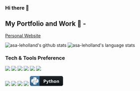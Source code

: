 ### Hi there 👋

<!--
**asa-leholland/asa-leholland** is a ✨ _special_ ✨ repository because its `README.md` (this file) appears on your GitHub profile.

Here are some ideas to get you started:

- 🔭 I’m currently working on ...
- 🌱 I’m currently learning ...
- 👯 I’m looking to collaborate on ...
- 🤔 I’m looking for help with ...
- 💬 Ask me about ...
- 📫 How to reach me: ...
- 😄 Pronouns: ...
- ⚡ Fun fact: ...
-->

## My Portfolio and Work 👀 -
[Personal Website](http://asaleholland.com/)

![asa-leholland's github stats](https://github-readme-stats.vercel.app/api?username=asa-leholland&show_icons=true&hide_border=true&theme=vue)
![asa-leholland's language stats](https://github-readme-stats.vercel.app/api/top-langs/?username=asa-leholland&theme=vue)

### Tech & Tools Preference

<img src = "https://img.shields.io/badge/-HTML5-E34F26?style=flat&logo=html5&logoColor=white"> <img src = "https://img.shields.io/badge/-CSS3-1572B6?style=flat&logo=css3&logoColor=white">
<img src="https://img.shields.io/badge/-Bootstrap-563D7C?style=flat&logo=bootstrap&logoColor=white">
<img src="https://img.shields.io/badge/-JavaScript-eed718?style=flat&logo=javascript&logoColor=ffffff">
<img src="https://img.shields.io/badge/-MySQL-F29111?style=flat&logo=mysql&logoColor=FFFFFF">
<img src="http://img.shields.io/badge/-Github-000000?style=flat&logo=github&logoColor=FFFFFF">


<img src="https://aleen42.github.io/badges/src/stackoverflow.svg">
<img src="https://aleen42.github.io/badges/src/sublime_text.svg">
<img src="https://img.shields.io/badge/-Express.js-787878?style=flat">
<img src="https://img.shields.io/badge/-Node.js-3C873A?style=flat&logo=Node.js&logoColor=white">


<svg width="107" height="32" viewBox="0 0 107 32" fill="none" xmlns="http://www.w3.org/2000/svg">
<path d="M102 0H31V32H102C104.761 32 107 29.7614 107 27V5C107 2.23858 104.761 0 102 0Z" fill="#0F1418"/>
<path d="M31 0H5C2.23858 0 0 2.23858 0 5V27C0 29.7614 2.23858 32 5 32H31V0Z" fill="#366E9C"/>
<path d="M27.5592 13.0251C27.1467 11.3698 26.3646 10.1216 24.6986 10.1216H22.5505V12.6608C22.5505 14.6322 20.8791 16.2928 18.972 16.2928H13.2508C11.6865 16.2928 10.3902 17.6321 10.3902 19.2017V24.655C10.3902 26.2086 11.7401 27.1192 13.2508 27.5639C15.0614 28.0942 16.8024 28.1906 18.972 27.5639C20.413 27.146 21.8326 26.305 21.8326 24.655V22.4748H16.1168V21.7462H24.6986C26.3646 21.7462 26.9807 20.5838 27.5592 18.8427C28.1592 17.0482 28.1324 15.3232 27.5592 13.0251ZM19.3309 23.9265C19.9256 23.9265 20.4077 24.414 20.4077 25.014C20.4077 25.6193 19.9256 26.1068 19.3309 26.1068C18.7417 26.1068 18.2542 25.6139 18.2542 25.014C18.2595 24.4086 18.7417 23.9265 19.3309 23.9265ZM12.9883 15.575H18.7095C20.3005 15.575 21.5701 14.2625 21.5701 12.6662V7.20742C21.5701 5.65391 20.263 4.49144 18.7095 4.22895C16.7917 3.91289 14.7079 3.92896 12.9883 4.23431C10.5669 4.66287 10.1277 5.55748 10.1277 7.21278V9.39306H15.8543V10.1216H7.97953C6.31351 10.1216 4.85642 11.1234 4.40108 13.0251C3.8761 15.2054 3.85467 16.566 4.40108 18.8427C4.80821 20.5355 5.77782 21.7462 7.44383 21.7462H9.40984V19.132C9.40984 17.241 11.0437 15.575 12.9883 15.575ZM12.6294 7.93597C12.0347 7.93597 11.5526 7.44849 11.5526 6.84851C11.558 6.24317 12.0347 5.75569 12.6294 5.75569C13.2186 5.75569 13.7061 6.24853 13.7061 6.84851C13.7061 7.44849 13.224 7.93597 12.6294 7.93597Z" fill="white"/>
<path d="M46.8923 18.3818V22H44.5266V11.4971H48.2326C50.8791 11.4971 52.2023 12.6128 52.2023 14.8442C52.2023 15.8989 51.8215 16.7534 51.0598 17.4077C50.3029 18.0571 49.2897 18.3818 48.0202 18.3818H46.8923ZM46.8923 13.3135V16.5874H47.8225C49.0822 16.5874 49.7121 16.0356 49.7121 14.9321C49.7121 13.853 49.0822 13.3135 47.8225 13.3135H46.8923ZM61.0982 14.5L58.0513 22.6006C57.3189 24.5488 56.2154 25.5229 54.7407 25.5229C54.1792 25.5229 53.7178 25.4595 53.3565 25.3325V23.4868C53.6641 23.6675 53.9986 23.7578 54.3599 23.7578C54.9556 23.7578 55.3706 23.4771 55.605 22.9155L56.0005 21.9854L52.9536 14.5H55.5171L56.916 19.063C57.0039 19.3462 57.0723 19.6807 57.1211 20.0664H57.1504C57.1944 19.7832 57.2749 19.4536 57.3921 19.0776L58.8057 14.5H61.0982ZM66.7713 21.9121C66.4295 22.0928 65.9144 22.1831 65.2259 22.1831C63.5951 22.1831 62.7796 21.3359 62.7796 19.6416V16.2065H61.5638V14.5H62.7796V12.8813L65.0868 12.2222V14.5H66.7713V16.2065H65.0868V19.2388C65.0868 20.02 65.3968 20.4106 66.0169 20.4106C66.2611 20.4106 66.5125 20.3398 66.7713 20.1982V21.9121ZM75.4621 22H73.1549V17.7373C73.1549 16.6387 72.7546 16.0894 71.9538 16.0894C71.5436 16.0894 71.2116 16.2432 70.9577 16.5508C70.7038 16.8584 70.5768 17.249 70.5768 17.7227V22H68.2624V10.8965H70.5768V15.6133H70.6061C71.1725 14.749 71.9416 14.3169 72.9132 14.3169C74.6125 14.3169 75.4621 15.3423 75.4621 17.3931V22ZM81.0547 22.1831C79.8047 22.1831 78.8208 21.834 78.103 21.1357C77.3901 20.4326 77.0337 19.4805 77.0337 18.2793C77.0337 17.0391 77.4048 16.0698 78.147 15.3716C78.8891 14.6685 79.8926 14.3169 81.1572 14.3169C82.4023 14.3169 83.3789 14.6685 84.0869 15.3716C84.7949 16.0698 85.1489 16.9951 85.1489 18.1475C85.1489 19.3926 84.7827 20.3765 84.0503 21.0991C83.3227 21.8218 82.3242 22.1831 81.0547 22.1831ZM81.1133 16.0894C80.5664 16.0894 80.1416 16.2773 79.8388 16.6533C79.5361 17.0293 79.3847 17.5615 79.3847 18.25C79.3847 19.6904 79.9658 20.4106 81.1279 20.4106C82.2363 20.4106 82.7905 19.6709 82.7905 18.1914C82.7905 16.79 82.2314 16.0894 81.1133 16.0894ZM94.074 22H91.7669V17.8325C91.7669 16.6704 91.3519 16.0894 90.5218 16.0894C90.1214 16.0894 89.7918 16.2432 89.533 16.5508C89.2742 16.8584 89.1448 17.249 89.1448 17.7227V22H86.8304V14.5H89.1448V15.6865H89.1741C89.7259 14.7734 90.5291 14.3169 91.5838 14.3169C93.2439 14.3169 94.074 15.3472 94.074 17.4077V22Z" fill="white"/>
<path d="M102 0H5C2.23858 0 0 2.23858 0 5V27C0 29.7614 2.23858 32 5 32H102C104.761 32 107 29.7614 107 27V5C107 2.23858 104.761 0 102 0Z" fill="url(#paint0_linear)"/>
<defs>
<linearGradient id="paint0_linear" x1="0" y1="0" x2="0" y2="32" gradientUnits="userSpaceOnUse">
<stop stop-color="#BBBBBB" stop-opacity="0.1"/>
<stop offset="1" stop-opacity="0.1"/>
</linearGradient>
</defs>
</svg>
<!--START_SECTION:waka-->
<!--END_SECTION:waka-->
